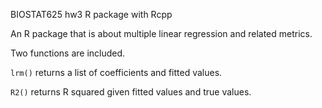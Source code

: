 BIOSTAT625 hw3 R package with Rcpp

An R package that is about multiple linear regression and related metrics.

Two functions are included.

`lrm()` returns a list of coefficients and fitted values.


`R2()` returns R squared given fitted values and true values.

